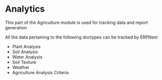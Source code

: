 <!-- add-breadcrumbs -->
# Analytics

This part of the Agriculture module is used for tracking data and report generation

All the data pertaining to the following doctypes can be tracked by ERPNext

* Plant Analysis
* Soil Analysis
* Water Analysis
* Soil Texture
* Weather
* Agriculture Analysis Criteria